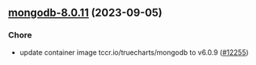 

## [mongodb-8.0.11](https://github.com/truecharts/charts/compare/mongodb-8.0.10...mongodb-8.0.11) (2023-09-05)

### Chore

- update container image tccr.io/truecharts/mongodb to v6.0.9 ([#12255](https://github.com/truecharts/charts/issues/12255))
  
  